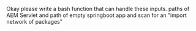 Okay please write a bash function that can handle these inputs. paths of AEM Servlet and path of empty springboot app and scan for an "import network of packages"